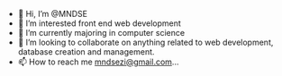 - 👋 Hi, I’m @MNDSE
- 👀 I’m interested front end web development
- 🌱 I’m currently majoring in computer science
- 💞️ I’m looking to collaborate on anything related to web development, database creation and management.
- 📫 How to reach me mndsezi@gmail.com...

<!---
MNDSE/MNDSE is a ✨ special ✨ repository because its `README.md` (this file) appears on your GitHub profile.
You can click the Preview link to take a look at your changes.
--->
